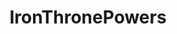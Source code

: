 ---
title: IronThronePowers
crosslinks:
- IronThroneMechanics
- harrisonial2992
- ripoffpowers
- McClaneMacleod
- WhoKnowsNot
- woiafpowers
- ladymormont
- HouseTarth
- Ramsaythemansay
- gameofthrones
- MountainsAndVale
- IronThroneRP
- PangeanPowers
- ironthronemechanics
- dreadfort
- finnishdude101
- ErusAternus
- '2013'
- GoTPowers
- worldpowers
---